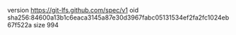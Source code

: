 version https://git-lfs.github.com/spec/v1
oid sha256:84600a13b1c6eaca3145a87e30d3967fabc05131534ef2fa2fc1024eb67f522a
size 994
